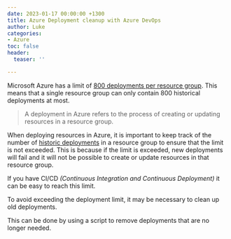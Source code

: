 ```yaml
---
date: 2023-01-17 00:00:00 +1300
title: Azure Deployment cleanup with Azure DevOps
author: Luke
categories:
- Azure
toc: false
header:
  teaser: ''

---
```

Microsoft Azure has a limit of [800 deployments per resource group](https://learn.microsoft.com/azure/azure-resource-manager/management/azure-subscription-service-limits?WT.mc_id=AZ-MVP-5004796#resource-group-limits "Resource group limits"). This means that a single resource group can only contain 800 historical deployments at most. 

> A deployment in Azure refers to the process of creating or updating resources in a resource group.

When deploying resources in Azure, it is important to keep track of the number of [historic deployments](https://learn.microsoft.com/en-us/azure/azure-resource-manager/templates/deployment-history?tabs=azure-portal&WT.mc_id=AZ-MVP-5004796 "View deployment history with Azure Resource Manager") in a resource group to ensure that the limit is not exceeded. This is because if the limit is exceeded, new deployments will fail and it will not be possible to create or update resources in that resource group.

If you have CI/CD _(Continuous Integration and Continuous Deployment)_ it can be easy to reach this limit.

To avoid exceeding the deployment limit, it may be necessary to clean up old deployments. 

This can be done by using a script to remove deployments that are no longer needed. 